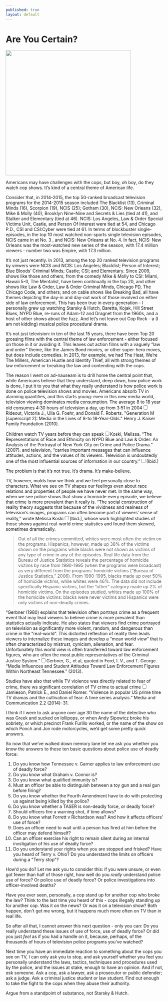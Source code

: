 ```yaml
---
published: true
layout: default
---
```

<h1>Are You Certain?</h1>
<p><img class="right" width="400px" src="https://metvnetwork.s3.amazonaws.com/Kyf2O-1453397814-127-lists-telly_1200.jpg" /></p></p>


<p>Americans may have challenges with the cops, but boy, oh boy, do they watch cop shows. It’s kind of a central theme of American life.</p>

<p>Consider that, in 2014-2015, the top 50-ranked broadcast television programs for the 2014-2015 season included The Blacklist (13), Criminal Minds (16), Scorpion (19), NCIS (25); Gotham (30), NCIS: New Orleans (32), Mike &amp; Molly (40), Brooklyn Nine-Nine and Secrets &amp; Lies (tied at 41), and Stalker and Elementary (tied at 46). NCIS: Los Angeles, Law &amp; Order Special Victims Unit, Castle, and Person Of Interest were tied at 54, and Chicago P.D., CSI and CSI:Cyber were tied at 61. In terms of blockbuster single-episodes, in the top 10 most watched non-sports single television episodes, NCIS came in at No. 3 , and NCIS: New Orleans at No. 4. In fact, NCIS: New Orleans was the most-watched new series of the season, with 17.4 million viewers - number two was Empire, with 17.3 million. </p>

<p>It’s not just recently. In 2013, among the top 20 ranked television programs by viewers were NCIS and NCIS: Los Angeles; Blacklist; Person of Interest; Blue Bloods’ Criminal Minds; Castle; CSI; and Elementary. Since 2009, shows like those and others, from the comedy Mike &amp; Molly to CSI: Miami, Hawaii 5-0, The Mentalist, have been continually in the top 20, and other shows like Law &amp; Order, Law &amp; Order Criminal Minds, Chicago PD, The Chicago Code, and others; and on cable shows like Breaking Bad, all have themes depicting the day-in and day-out work of those involved on either side of law enforcement. This has been true in every generation - I personally grew up watching Starsky &amp; Hutch, Baretta, Kojak, Hill Street Blues, NYPD Blue, re-runs of Adam-12 and Dragnet from the 1960s, and a host of other shows about the fuzz. And let’s not leave out Cop Rock - a (I am not kidding) musical police procedural drama.</p>

<p>It’s not just television: in ten of the last 15 years, there have been Top 20 grossing films with the central theme of law enforcement - either focused on those in it or avoiding it. This leaves out action films with a vaguely “law and order" theme, like the James Bond movies, or other super-hero moves, but does include comedies. In 2013, for example, we had The Heat, We’re The Millers, American Hustle and Identity Thief, all with strong themes of law enforcement or breaking the law and contending with the cops. </p>

<p>The reason I went on ad-nauseam is to drill home the central point that, while Americans believe that they understand, deep down, how police work is done, I put it to you that what they really understand is how police work is done on police television shows and movies. Americans absorb TV in alarming quantities, and this starts young: even in this new media world, television viewing dominates media consumption. The average 8 to 18 year old consumes 4:30 hours of television a day, up from 3:51 in 2004<label for="sn-demo" class="margin-toggle sidenote-number"></label><input type="checkbox" id="sn-demo" class="margin-toggle"/><span class="sidenote">Rideout, Victoria J., Ulla G. Foehr, and Donald F. Roberts. "Generation M [superscript 2]: Media in the Lives of 8-to 18-Year-Olds." Henry J. Kaiser Family Foundation (2010).</span>

Children watch TV years before they can speak<label for="sn-demo" class="margin-toggle sidenote-number"></label><input type="checkbox" id="sn-demo" class="margin-toggle"/><span class="sidenote">Koski, Melissa. “The Representations of Race and Ethnicity on NYPD Blue and Law &amp; Order: An Analysis of the Portrayal of New York City on Crime and Police Drama.” (2007).</span> and television, “carries important messages that can influence attitudes, actions, and the values of its viewers. Television is undoubtedly one of the most influential sources of information in our country.”<label for="sn-demo" class="margin-toggle sidenote-number"></label><input type="checkbox" id="sn-demo" class="margin-toggle"/><span class="sidenote">[Ibid.]</span></p>

<p>The problem is that it’s not true. It’s drama. It’s make-believe.</p>

<p>TV, however, molds how we think and we feel personally close to characters. What we see on TV shapes our feelings even about race relations and properties of people we have never met. In the same way, when we see police shows that show a homicide every episode, we believe that crime is more prevalent than it really is. “The social construction of reality theory suggests that because of the vividness and realness of television’s images, programs can often become part of viewers’ sense of reality,” wrote Melissa Koski<label for="sn-demo" class="margin-toggle sidenote-number"></label><input type="checkbox" id="sn-demo" class="margin-toggle"/><span class="sidenote">[Ibid.]</span>,  whose work highlighted studies of those shows against real-world crime statistics and found them skewed, sometimes dramatically.</p>

<p><blockquote>Out of all the crimes committed, whites were most often the victim on the programs. Hispanics, however, made up 38% of the victims shown on the programs while blacks were not shown as victims of any type of crime in any of the episodes. Real life data from the Bureau of Justice Statistics reveals the percentage of homicide victims by race from 1990-1995 (when the programs were broadcast) as very different from the programs’ homicide victims (“Bureau of Justice Statistics,” 2006). From 1990-1995, blacks made up over 50% of homicide victims, while whites were 46%. The data did not include specifically Hispanic victims, but the “other” category made up 2% of homicide victims. On the episodes studied, whites made up 100% of the homicide victims: blacks were never victims and Hispanics were only victims of non-deadly crimes.</blockquote></p>

<p>“Gerbner (1980) explains that television often portrays crime as a frequent event that may lead viewers to believe crime is more prevalent than statistics actually indicate. He also states that viewers find crime portrayed on television as significantly more violent, random, and dangerous than crime in the “real-world”. This distorted reflection of reality then leads viewers to internalize these images and develop a “mean world view” that is often characterized by mistrust, cynicism, alienation, and fear. Unfortunately this world view is often transferred toward law enforcement figures, who are often the most public representatives of the Criminal Justice System.”<label for="sn-demo" class="margin-toggle sidenote-number"></label><input type="checkbox" id="sn-demo" class="margin-toggle"/><span class="sidenote">Gerbner, G., et al, quoted in Ford, I. V., and T. George. “Media Influences and Student Attitudes Toward Law Enforcement Figures Within Northeast Tennessee.” (2013).</span></p>

<p>Studies have also that while TV violence was directly related to fear of crime, there ws significant correlation of TV crime to actual crime<label for="sn-demo" class="margin-toggle sidenote-number"></label><input type="checkbox" id="sn-demo" class="margin-toggle"/><span class="sidenote">Jamieson, Patrick E., and Daniel Romer. “Violence in popular US prime time TV dramas and the cultivation of fear: A time series analysis.” Media and Communication 2.2 (2014): 31.</span></p>

<p>I think if I were to ask anyone over age 30 the name of the detective who was Greek and sucked on lollipops, or when Andy Sipowicz broke his sobriety, or which precinct Frank Furillo worked, or the name of the show on which Ponch and Jon rode motorcycles, we’d get some pretty quick answers. </p>

<p>So now that we’ve walked down memory lane let me ask you whether you know the answers to these ten basic questions about police use of deadly force:</p>

<ol>
  <li>Do you know how Tennessee v. Garner applies to law enforcement use of deadly force?</li>
  <li>Do you know what Graham v. Connor is?</li>
  <li>Do you know what qualified immunity is? </li>
  <li>Must an officer be able to distinguish between a toy gun and a real gun before firing? </li>
  <li>Do you know whether the Fourth Amendment have to do with protecting us against being killed by the police? </li>
  <li>Do you know whether a TASER is non-deadly force, or deadly force? </li>
  <li>Should officers fire a warning shot, if time allows?</li>
  <li>Do you know what Forrett v Richardson was? And how it affects officers’ use of force?</li>
  <li>Does an officer need to wait until a person has fired at him before the officer may defend himself?</li>
  <li>Can an officer exercise his right to remain silent during an internal invstigation of his use of deadly force?</li>
  <li>Do you understand your rights when you are stopped and frisked? Have you heard of Terry v. Ohio? Do you understand the limits on officers during a "Terry stop"?</li>
 </ol>

<p>How’d you do? Let me ask you to consider this: if you were unsure, or even got fewer than half of those right, how well do you <em>really</em> understand police use of force? Or police use of deadly force? Or police investigations into officer-involved deaths? </p>

<p>Have you ever seen, personally, a cop stand up for another cop who broke the law? Think to the last time you heard of this - cops illegally standing up for another cop. Was it on the news? Or was it on a television show? Both happen, don't get me wrong, but it happens much more often on TV than in real life. </p>

<p>So after all that, I cannot answer this next question - only you can: Do you really understand these issues of use of force, use of deadly force? Or did you just <em>feel</em> as if you had a handle on it, because, perhaps, of the thousands of hours of television police programs you’ve watched?</p>

<p>Next time you have an immediate reaction to something about the cops you see on TV, I can only ask you to stop, and ask yourself whether you feel you personally understand the laws, tactics, techniques and procedures used by the police, and the issues at stake, enough to have an opinion. And if not, <em>ask</em> someone. Ask a cop, ask a lawyer, ask a prosecutor or public defender; ask a judge. Ask a criminal justice student or law student. Find out enough to take the fight to the cops when they abuse their authority. </p>

<p>Argue from a standpoint of substance, not Starsky &amp; Hutch.</p> 

